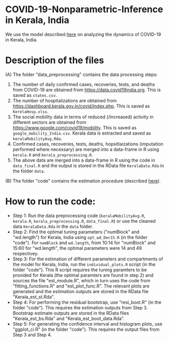 # COVID-19-Nonparametric-Inference in Kerala, India

We use the model described [here](https://www.medrxiv.org/content/10.1101/2021.02.01.21250936v1) on analyzing the dynamics of COVID-19 in Kerala, India.

# Description of the files

(A) The folder "data_preprocessing" contains the data processing steps:
1. The number of daily confirmed cases, recoveries, tests, and deaths from COVID-19 are obtained from https://data.covid19india.org. This is saved as ``` states.csv ```. 
2. The number of hospitalizations are obtained from https://dashboard.kerala.gov.in/covid/index.php. This is saved as ``` KerelaHosp.xlsx ```.
3. The social mobility data in terms of reduced (/increased) activity in different sectors are obtained from https://www.google.com/covid19/mobility. This is saved as ``` google_mobility_India.csv ```. Kerala data is extracted and saved as ``` keralaMobilityAvg.Rda ```. 
4. Confirmed cases, recoveries, tests, deaths, hopsitlaizations (imputation performed where necessary) are merged into a data-frame in R using ``` kerala.R``` and ``` kerala_preprocessing.R ```.  
5. The above data are merged into a data-frame in R using the code in ``` data_final.R ``` and the output is stored in the RData file ``` KeralaData.Rda ``` in the folder ``` data ```.

(B) The folder "code" contains the estimation procedure (described [here](https://github.com/Satarupa3671/COVID-19-Nonparametric-Inference)). 

# How to run the code:

* Step 1: Run the data preprocessing code (``` keralaMobilityAvg.R ```, ``` kerala.R ```, ``` kerala_preprocessing.R ```, ``` data_final.R ```) or use the cleaned data ``` KeralaData.Rda ``` in the ``` data ``` folder.
* Step 2: Find the optimal tuning parameters ("numBlock" and "wd.length") for Kerala, India using ``` opt_wd_Dec15.R ``` (in the folder "code"). For ``` numBlock ``` and ``` wd.length ```, from 10:14 for "numBlock" and 15:60 for "wd.length", the optimal parameters were 14 and 49 respectivey. 
* Step 3: For the estimation of different parameters and compartments of the model for Kerala, India, run the ``` individual_plots.R ``` script (in the folder "code"). This R script requires the tuning paramters to be provided for Kerala (the optimal paramters are found in step 2) and sources the file "est_module.R", which in turn uses the code from "fitting_functions.R" and "est_plot_func.R". The relevant plots are generated and the estimation outputs are stored in the RData file "Kerala_est_st.Rda".
* Step 4: For performing the residual bootstrap, use "resi_boot.R" (in the folder "code"). This requires the estimation outputs from Step 3. Bootstrap estimate outputs are stored in the RData files "Kerala_est_bs.Rda" and "Kerala_est_boot_data.Rda".
* Step 5: For generating the confidence interval and histogram plots, use "ggplot_ci.R" (in the folder "code"). This requires the output files from Step 3 and Step 4.



